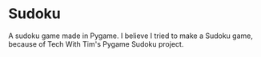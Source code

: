 # Sudoku
A sudoku game made in Pygame. I believe I tried to make a Sudoku game, because of Tech With Tim's Pygame Sudoku project.
